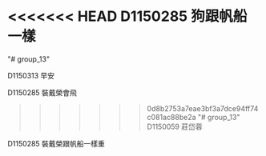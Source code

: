<<<<<<< HEAD
D1150285 狗跟帆船一樣   
=======
"# group_13" 


D1150313 早安 

D1150285 裝戴榮會飛  
>>>>>>> 0d8b2753a7eae3bf3a7dce94ff74c081ac88be2a
﻿"# group_13" 
D1150059 莊岱蓉

D1150285 裝戴榮跟帆船一樣重   
